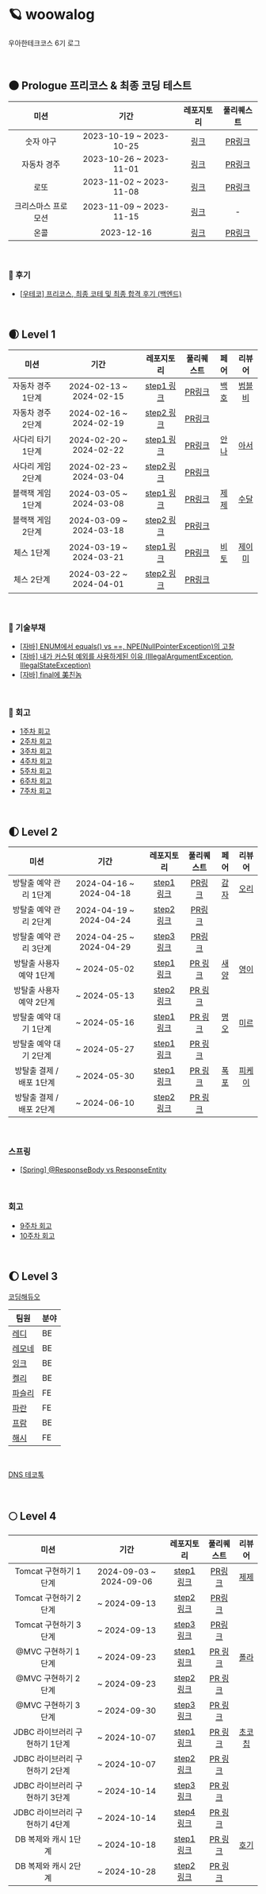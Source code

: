 # 🪐 woowalog
우아한테크코스 6기 로그

<br>

## 🌑 Prologue 프리코스 & 최종 코딩 테스트

| 미션 | 기간 | 레포지토리 | 풀리퀘스트
|:---:|:---:|:---:|:---:|
| 숫자 야구 | 2023-10-19 ~ 2023-10-25 | [링크](https://github.com/reddevilmidzy/java-baseball-6) | [PR링크](https://github.com/woowacourse-precourse/java-baseball-6/pull/843) |
| 자동차 경주 | 2023-10-26 ~ 2023-11-01 | [링크](https://github.com/reddevilmidzy/java-racingcar-6) | [PR링크](https://github.com/woowacourse-precourse/java-racingcar-6/pull/586) |
| 로또 | 2023-11-02 ~ 2023-11-08 | [링크](https://github.com/reddevilmidzy/java-lotto-6) | [PR링크](https://github.com/woowacourse-precourse/java-lotto-6/pull/445) |
| 크리스마스 프로모션 | 2023-11-09  ~ 2023-11-15 | [링크](https://github.com/reddevilmidzy/java-christmas-6-reddevilmidzy) | - |
| 온콜 | 2023-12-16 | [링크](https://github.com/reddevilmidzy/java-oncall-6-reddevilmidzy) | [PR링크](https://github.com/reddevilmidzy/java-oncall-6-reddevilmidzy/pull/1) |

<br>

### 📙 후기

* [[우테코] 프리코스, 최종 코테 및 최종 합격 후기 (백엔드)](https://lazypazy.tistory.com/256)

<br>

## 🌒 Level 1 

| 미션 | 기간 | 레포지토리 | 풀리퀘스트 | 페어 | 리뷰어 |
|:---:|:---:|:---:|:---:|:---:|:---:|
| 자동차 경주 1단계 | 2024-02-13 ~ 2024-02-15 | [step1 링크](https://github.com/reddevilmidzy/java-racingcar/tree/step1) | [PR링크](https://github.com/woowacourse/java-racingcar/pull/728) | [백호](https://github.com/Arachneee) | [범블비](https://github.com/ddaaac) |
| 자동차 경주 2단계 | 2024-02-16 ~ 2024-02-19 | [step2 링크](https://github.com/reddevilmidzy/java-racingcar/tree/step2) | [PR링크](https://github.com/woowacourse/java-racingcar/pull/747) | | |
| 사다리 타기 1단계 | 2024-02-20 ~ 2024-02-22 | [step1 링크](https://github.com/reddevilmidzy/java-ladder/tree/step1) | [PR링크](https://github.com/woowacourse/java-ladder/pull/281) | [안나](https://github.com/Mingyum-Kim) | [아서](https://github.com/Hyunta) |
| 사다리 게임 2단계 | 2024-02-23 ~ 2024-03-04 | [step2 링크](https://github.com/reddevilmidzy/java-ladder/tree/step2) | [PR링크](https://github.com/woowacourse/java-ladder/pull/357) | | |
| 블랙잭 게임 1단계 | 2024-03-05 ~ 2024-03-08 | [step1 링크](https://github.com/reddevilmidzy/java-blackjack/tree/step1) | [PR링크](https://github.com/woowacourse/java-blackjack/pull/642) | [제제](https://github.com/JINU-CHANG) | [수달](https://github.com/her0807) |
| 블랙잭 게임 2단계 | 2024-03-09 ~ 2024-03-18 | [step2 링크](https://github.com/reddevilmidzy/java-blackjack/tree/step2) | [PR링크](https://github.com/woowacourse/java-blackjack/pull/725) | | |
| 체스 1단계 | 2024-03-19 ~ 2024-03-21 | [step1 링크](https://github.com/reddevilmidzy/java-chess/tree/step1) | [PR링크](https://github.com/woowacourse/java-chess/pull/678) | [비토](https://github.com/unifolio0) | [제이미](https://github.com/jamie9504) |
| 체스 2단계 | 2024-03-22 ~ 2024-04-01 | [step2 링크](https://github.com/reddevilmidzy/java-chess/tree/step2) | [PR링크](https://github.com/woowacourse/java-chess/pull/785) | | |

<br>

### 📗 기술부채

* [[자바] ENUM에서 equals() vs ==, NPE(NullPointerException)의 고찰](https://lazypazy.tistory.com/278)
* [[자바] 내가 커스텀 예외를 사용하게된 이유 (IllegalArgumentException, IllegalStateException)](https://lazypazy.tistory.com/280)
* [[자바] final에 美친놈](https://lazypazy.tistory.com/281)

<br>

### 📘 회고

* [1주차 회고](https://lazypazy.tistory.com/266)
* [2주차 회고](https://lazypazy.tistory.com/268)
* [3주차 회고](https://lazypazy.tistory.com/271)
* [4주차 회고](https://lazypazy.tistory.com/273)
* [5주차 회고](https://lazypazy.tistory.com/275)
* [6주차 회고](https://lazypazy.tistory.com/277)
* [7주차 회고](https://lazypazy.tistory.com/279)

<br>

## 🌓 Level 2  

| 미션 | 기간 | 레포지토리 | 풀리퀘스트 | 페어 | 리뷰어 |
|:---:|:---:|:---:|:---:|:---:|:---:|
| 방탈출 예약 관리 1단계 | 2024-04-16 ~ 2024-04-18 | [step1 링크](https://github.com/reddevilmidzy/spring-roomescape-admin/tree/step1) | [PR링크](https://github.com/woowacourse/spring-roomescape-admin/pull/54) | [감자](https://github.com/khabh) | [오리](https://github.com/jinyoungchoi95) |
| 방탈출 예약 관리 2단계 | 2024-04-19 ~ 2024-04-24 | [step2 링크](https://github.com/reddevilmidzy/spring-roomescape-admin/tree/step2) | [PR링크](https://github.com/woowacourse/spring-roomescape-admin/pull/88) |  |  |
| 방탈출 예약 관리 3단계 | 2024-04-25 ~ 2024-04-29 | [step3 링크](https://github.com/reddevilmidzy/spring-roomescape-admin/tree/step3) | [PR링크](https://github.com/woowacourse/spring-roomescape-admin/pull/158) |  | | 
| 방탈출 사용자 예약 1단계 | ~ 2024-05-02 | [step1 링크](https://github.com/reddevilmidzy/spring-roomescape-member/tree/step1) | [PR 링크](https://github.com/woowacourse/spring-roomescape-member/pull/49) | [새양](https://github.com/geoje) | [영이](https://github.com/choijy1705) | 
| 방탈출 사용자 예약 2단계 | ~ 2024-05-13 | [step2 링크](https://github.com/reddevilmidzy/spring-roomescape-member/tree/step2) | [PR 링크](https://github.com/woowacourse/spring-roomescape-member/pull/107) |  |  | 
| 방탈출 예약 대기 1단계 | ~ 2024-05-16 | [step1 링크](https://github.com/reddevilmidzy/spring-roomescape-waiting/tree/step1-1) | [PR 링크](https://github.com/woowacourse/spring-roomescape-waiting/pull/26) | [명오](https://github.com/hyunghokim00) | [미르](https://github.com/ddu0422) | 
| 방탈출 예약 대기 2단계 | ~ 2024-05-27 | [step1 링크](https://github.com/reddevilmidzy/spring-roomescape-waiting/tree/step2) | [PR 링크](https://github.com/woowacourse/spring-roomescape-waiting/pull/116) |  |  | 
| 방탈출 결제 / 배포 1단계| ~ 2024-05-30 | [step1 링크](https://github.com/reddevilmidzy/spring-roomescape-payment/tree/step1) | [PR 링크](https://github.com/woowacourse/spring-roomescape-payment/pull/58) | [폭포](https://github.com/BurningFalls) | [피케이](https://github.com/pkeugine) | 
| 방탈출 결제 / 배포 2단계 | ~ 2024-06-10 | [step2 링크](https://github.com/reddevilmidzy/spring-roomescape-payment/tree/step2) | [PR 링크](https://github.com/woowacourse/spring-roomescape-payment/pull/140) |  |  | 


<br>

### 스프링

* [[Spring] @ResponseBody vs ResponseEntity](https://lazypazy.tistory.com/284)

<br>

### 회고

* [9주차 회고](https://lazypazy.tistory.com/285)
* [10주차 회고](https://lazypazy.tistory.com/287)

<br>

## 🌔 Level 3

[코딩해듀오](https://github.com/woowacourse-teams/2024-coduo)

| 팀원 | 분야 |
| --- | --- |
| [레디](https://github.com/reddevilmidzy) | BE |
| [레모네](https://github.com/JiHyeonL) | BE |
| [잉크](https://github.com/yechop) | BE |
| [켈리](https://github.com/kelly6bf) | BE |
| [파슬리](https://github.com/anttiey) | FE |
| [파란](https://github.com/greetings1012) | FE |
| [프람](https://github.com/koust6u) | BE |
| [해시](https://github.com/dle234) | FE |

<br>

[DNS 테코톡](https://youtu.be/X2hcteH8kR0?si=KqVdfWcDyzn9W6Hn)

<br>

## 🌕 Level 4


| 미션 | 기간 | 레포지토리 | 풀리퀘스트 | 리뷰어 |
|:---:|:---:|:---:|:---:|:---:|
| Tomcat 구현하기 1단계 | 2024-09-03 ~ 2024-09-06 | [step1 링크](https://github.com/reddevilmidzy/java-http/tree/step1) | [PR링크](https://github.com/woowacourse/java-http/pull/570) | [제제](https://github.com/JINU-CHANG) |
| Tomcat 구현하기 2단계 | ~ 2024-09-13 | [step2 링크](https://github.com/reddevilmidzy/java-http/tree/step2) | [PR링크](https://github.com/woowacourse/java-http/pull/626) | |
| Tomcat 구현하기 3단계| ~ 2024-09-13 | [step3 링크](https://github.com/reddevilmidzy/java-http/tree/step3) | [PR링크](https://github.com/woowacourse/java-http/pull/744) | |
| @MVC 구현하기 1단계| ~ 2024-09-23 | [step1 링크](https://github.com/reddevilmidzy/java-mvc/tree/step1) | [PR 링크](https://github.com/woowacourse/java-mvc/pull/663) | [폴라](https://github.com/jinchiim)  |
| @MVC 구현하기 2단계 | ~ 2024-09-23 | [step2 링크](https://github.com/reddevilmidzy/java-mvc/tree/step1) | [PR 링크](https://github.com/woowacourse/java-mvc/pull/786) | |
| @MVC 구현하기 3단계 | ~ 2024-09-30 | [step3 링크](https://github.com/reddevilmidzy/java-mvc/tree/step1) | [PR 링크](https://github.com/woowacourse/java-mvc/pull/833) | |
| JDBC 라이브러리 구현하기 1단계 | ~ 2024-10-07 | [step1 링크](https://github.com/reddevilmidzy/java-jdbc/tree/step1) | [PR 링크](https://github.com/woowacourse/java-jdbc/pull/690) | [초코칩](https://github.com/Chocochip101) |
| JDBC 라이브러리 구현하기 2단계 | ~ 2024-10-07 | [step2 링크](https://github.com/reddevilmidzy/java-jdbc/tree/step2) | [PR 링크](https://github.com/woowacourse/java-jdbc/pull/767) | |
| JDBC 라이브러리 구현하기 3단계 | ~ 2024-10-14 | [step3 링크](https://github.com/reddevilmidzy/java-jdbc/tree/step1) | [PR 링크](https://github.com/woowacourse/java-jdbc/pull/836) | |
| JDBC 라이브러리 구현하기 4단계 | ~ 2024-10-14 | [step4 링크](https://github.com/reddevilmidzy/java-jdbc/tree/step1) | [PR 링크](https://github.com/woowacourse/java-jdbc/pull/919) | |
|  DB 복제와 캐시 1단계 | ~ 2024-10-18 | [step1 링크](https://github.com/reddevilmidzy/java-coupon/tree/step1) | [PR 링크](https://github.com/woowacourse/java-coupon/pull/59) | [호기]() |
|  DB 복제와 캐시 2단계 | ~ 2024-10-28 | [step2 링크](https://github.com/reddevilmidzy/java-coupon/tree/step2) | [PR 링크](https://github.com/woowacourse/java-coupon/pull/132) |  |



